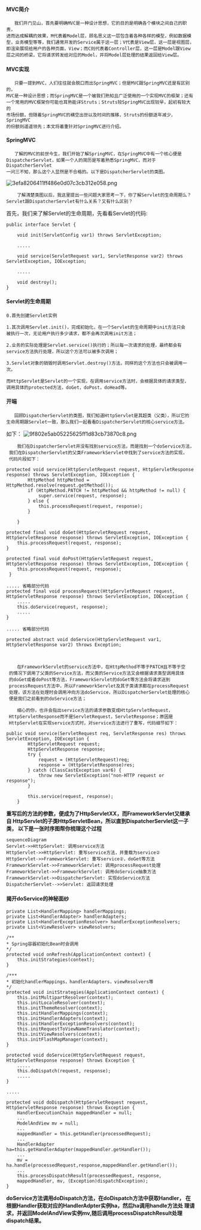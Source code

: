 
#### MVC简介

       我们开门见山，首先要明确MVC是一种设计思想，它的目的是明确各个模块之间自己的职责，
    进而达成解耦的效果，M代表着Model层，顾名思义这一层包含着各种各样的模型，例如数据模
    型，业务模型等等，我们通常开发的Service属于这一层；V代表是View层，这一层是视图层，
    即渲染展现给用户的各种页面，View；而C则代表着Controller层，这一层是Model跟View
    层之间的桥梁，它将请求转发给对应的Model，并将Model层处理的结果返回给View层。
        
        
#### MVC实现

       只要一提到MVC，人们往往就会脱口而出SpringMVC；但是MVC跟SpringMVC还是有区别的，
    MVC是一种设计思想；而SpringMVC是一个被我们熟知且广泛使用的一个实现MVC的框架；还有
    一个常用的MVC框架你可能也耳熟能详Struts；Struts较SpringMVC出现较早，起初有较大的
    市场份额，但随着SpringMVC的横空出世以及时间的推移，Struts的份额逐年减少，SpringMVC
    的份额则遥遥领先；本文将着重针对SpringMVC进行介绍。
      
#### SpringMVC

       了解的MVC的前世今生，我们开始了解SpringMVC，在SpringMVC中有一个核心便是
    DispatcherServlet，如果一个人的简历是写着熟悉SpringMVC，而对于DispatcherServlet
    一问三不知，那么这个人显然是不合格的。以下是DispatcherServlet的类图。
       
![3efa8206411ff486e0d07c3cb312e058.png](evernotecid://3462E23D-6753-4F36-928E-F36CC69A9260/appyinxiangcom/10082003/ENResource/p232)

        了解清楚类图以后，我这里提出一些问题大家思考一下，你了解Servlet的生命周期么？
    Servlet跟DispatcherServlet有什么关系？又有什么区别？
        

首先，我们来了解Servlet的生命周期，先看看Servlet的代码:
```
public interface Servlet {

    void init(ServletConfig var1) throws ServletException;
    
    .....
    
    void service(ServletRequest var1, ServletResponse var2) throws ServletException, IOException;

    .....

    void destroy();
}

```

#### Servlet的生命周期

    0.首先创建Servlet实例

    1.其次调用Servlet.init()，完成初始化，在一个Servlet的生命周期中init方法只会
    被执行一次，无论用户执行多少请求，都不会再次调用init方法；

    2.业务的实际处理是Servlet.service()执行的；所以每一次请求的处理，最终都会有
    service方法执行处理，所以这个方法可以被多次调用；

    3.Servlet对象的销毁时调用Servlet.destroy()方法，同样的这个方法也只会被调用一次。

    而HttpServlet是Servlet的一个实现，在调用service方法时，会根据具体的请求类型，
    调用具体的protected方法，doGet，doPost，doHead等。
    
    
#### 开端

       回顾DispatcherServlet的类图，我们知道HttpServlet是其超类（父类），所以它的
    生命周期跟Servlet一致，那么我们一起看看DispatcherServlet的核心service方法。
       
如下：
![9f802e5ab05225625ff1d83cb73870c8.png](evernotecid://3462E23D-6753-4F36-928E-F36CC69A9260/appyinxiangcom/10082003/ENResource/p233)
        
        我们在DispatcherServlet并没有找到service方法，而是找到一个doService方法，
     我们在DispatcherServlet的父类FrameworkServlet中找到了service方法的实现，
     代码片段如下：
   
```
protected void service(HttpServletRequest request, HttpServletResponse response) throws ServletException, IOException {
        HttpMethod httpMethod = HttpMethod.resolve(request.getMethod());
        if (HttpMethod.PATCH != httpMethod && httpMethod != null) {
            super.service(request, response);
        } else {
            this.processRequest(request, response);
        }

    }
    
protected final void doGet(HttpServletRequest request, HttpServletResponse response) throws ServletException, IOException {
    this.processRequest(request, response);
}

protected final void doPost(HttpServletRequest request, HttpServletResponse response) throws ServletException, IOException {
    this.processRequest(request, response);
 }
    
..... 省略部分代码
protected final void processRequest(HttpServletRequest request, HttpServletResponse response) throws ServletException, IOException {
    .....
    this.doService(request, response);
    .....
}

..... 省略部分代码

protected abstract void doService(HttpServletRequest var1, HttpServletResponse var2) throws Exception;

    
```
   
        在FrameworkServlet的service方法中，在HttpMethod不等于PATCH且不等于空
     的情况下调用了父类的Service方法，而父类的Service方法又会根据请求类型调用具体
     的doGet或者doPost等方法，FrameworkServlet的doGet等方法会将请求送到
     processRequest方法中，所以FrameworkServlet及其子类请求都在processRequest
     处理，该方法在处理时会调用冲向方法doService，所以DispatcherServlet处理的核心
     便是我们之前看到的doService方法；
        
        细心的你，也许会指出service方法的请求参数变成HttpServletRequest，
     HttpServletResponse而不是ServletRequest，ServletResponse；原因是
     HttpServlet在实现service方式时，对service方法进行了重写，代码细节如下：
        
        
```
public void service(ServletRequest req, ServletResponse res) throws ServletException, IOException {
        HttpServletRequest request;
        HttpServletResponse response;
        try {
            request = (HttpServletRequest)req;
            response = (HttpServletResponse)res;
        } catch (ClassCastException var6) {
            throw new ServletException("non-HTTP request or response");
        }

        this.service(request, response);
    }
```
**重写后的方法的参数，便成为了HttpServletXX，而FrameworkServlet又继承自
HttpServlet的子类HttpServletBean，所以直到DispatcherServlet这一子类，
以下是一张时序图帮你梳理这个过程**

```mermaid
sequenceDiagram
Servlet->>HttpServlet: 调用service方法
HttpServlet->>HttpServlet: 重写service方法，并重载为service②
HttpServlet->>FrameworkServlet: 重写service②，doGet等方法
FrameworkServlet->>FrameworkServlet: 调用processRequest处理
FrameworkServlet->>FrameworkServlet: 调用doService抽象方法
FrameworkServlet->>DispatcherServlet: 实现doService方法
DispatcherServlet-->>Servlet: 返回请求处理
```

#### 揭开doService的神秘面纱
```
private List<HandlerMapping> handlerMappings;
private List<HandlerAdapter> handlerAdapters;
private List<HandlerExceptionResolver> handlerExceptionResolvers;
private List<ViewResolver> viewResolvers;

/**
* Spring容器初始化Bean时会调用
*/
protected void onRefresh(ApplicationContext context) {
    this.initStrategies(context);
}

/***
* 初始化handlerMappings，handlerAdapters，viewResolvers等
*/
protected void initStrategies(ApplicationContext context) {
    this.initMultipartResolver(context);
    this.initLocaleResolver(context);
    this.initThemeResolver(context);
    this.initHandlerMappings(context);
    this.initHandlerAdapters(context);
    this.initHandlerExceptionResolvers(context);
    this.initRequestToViewNameTranslator(context);
    this.initViewResolvers(context);
    this.initFlashMapManager(context);
}

protected void doService(HttpServletRequest request, HttpServletResponse response) throws Exception {
    .....
    this.doDispatch(request, response);
    .....
}

.....

protected void doDispatch(HttpServletRequest request, HttpServletResponse response) throws Exception {
    HandlerExecutionChain mappedHandler = null;
    ...
    ModelAndView mv = null;
    ...
    mappedHandler = this.getHandler(processedRequest);
    ...
    HandlerAdapter ha=this.getHandlerAdapter(mappedHandler.getHandler());
    ...
    mv = ha.handle(processedRequest,response,mappedHandler.getHandler());
    ...
    this.processDispatchResult(processedRequest, response, 
    mappedHandler, mv, (Exception)dispatchException);
}

```
**doService方法调用doDispatch方法，在doDispatch方法中获取Handler，
在根据Handler获取对应的HandlerAdpter实例ha，然后ha调用handle方法处
理请求，并返回ModelAndView实例mv,随后调用processDispatchResult处理
dispatch结果。**





